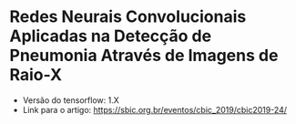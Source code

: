 # Redes Neurais Convolucionais Aplicadas na Detecção de Pneumonia Através de Imagens de Raio-X

* Versão do tensorflow: 1.X
* Link para o artigo: https://sbic.org.br/eventos/cbic_2019/cbic2019-24/
